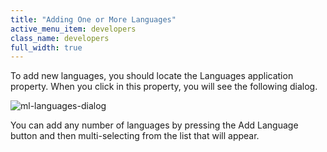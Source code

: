 ```yaml
---
title: "Adding One or More Languages"
active_menu_item: developers
class_name: developers
full_width: true
---
```



To add new languages, you should locate the Languages application property. When you click in this property, you will see the following dialog.

![ml-languages-dialog](/img/docs/ml-languages-dialog.png)

You can add any number of languages by pressing the Add Language button and then multi-selecting from the list that will appear.
